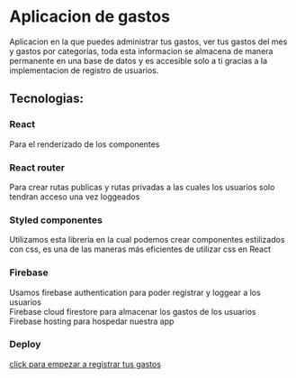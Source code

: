 # Aplicacion de gastos

Aplicacion en la que puedes administrar tus gastos, ver tus gastos del mes y gastos por categorías, toda esta informacion se almacena de manera permanente en una base de datos y es accesible solo a ti gracias a la implementacion de registro de usuarios.

## Tecnologias:  
### React  
Para el renderizado de los componentes  

### React router  
Para crear rutas publicas y rutas privadas a las cuales los usuarios solo tendran acceso una vez loggeados  

### Styled componentes 
Utilizamos esta librería en la cual podemos crear componentes estilizados con css, es una de las maneras más eficientes de utilizar css en React

### Firebase  
Usamos firebase authentication para poder registrar y loggear a los usuarios  
Firebase cloud firestore para almacenar los gastos de los usuarios  
Firebase hosting para hospedar nuestra app  

### Deploy
[click para empezar a registrar tus gastos](https://app-gastos-2.web.app/)



